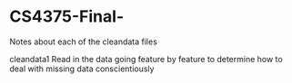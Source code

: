 # CS4375-Final-

Notes about each of the cleandata files

cleandata1
  Read in the data
  going feature by feature to determine how to deal with missing data conscientiously
